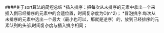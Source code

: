 ####关于sort算法的简短总结
*插入排序：把每次从未排序的元素中拿出一个来插入倒已经排序的元素中的合适位置，时间复杂度为O(n^2)；
*冒泡排序:每次从未排序的元素中选出一个最大（最小也可以，那就是逆序）的，放到已经排序的元素队列的头部,时间复杂度与插入排序相同；
